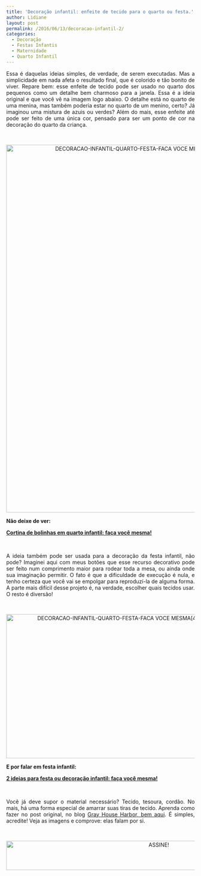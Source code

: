 ```yaml
---
title: 'Decoração infantil: enfeite de tecido para o quarto ou festa.'
author: Lidiane
layout: post
permalink: /2016/06/13/decoracao-infantil-2/
categories:
  - Decoração
  - Festas Infantis
  - Maternidade
  - Quarto Infantil
---
```

<p style="text-align: justify;">
  Essa é daquelas ideias simples, de verdade, de serem executadas. Mas a simplicidade em nada afeta o resultado final, que é colorido e tão bonito de viver. Repare bem: esse enfeite de tecido pode ser usado no quarto dos pequenos como um detalhe bem charmoso para a janela. Essa é a ideia original e que você vê na imagem logo abaixo. O detalhe está no quarto de uma menina, mas também poderia estar no quarto de um menino, certo? Já imaginou uma mistura de azuis ou verdes? Além do mais, esse enfeite até pode ser feito de uma única cor, pensado para ser um ponto de cor na decoração do quarto da criança.
</p>

&nbsp;

<p align="center">
  <img class="alignnone size-full wp-image-12661" src="https://www.trololodemulher.com.br/2016/06/DECORACAO-INFANTIL-QUARTO-FESTA-FACA-VOCE-MESMA3.png" alt="DECORACAO-INFANTIL-QUARTO-FESTA-FACA VOCE MESMA[3]" width="675" height="980" />
</p>

<p style="text-align: left;" align="center">
  <strong>Não deixe de ver:</strong>
</p>

<p style="text-align: left;" align="center">
  <a href="http://www.decoracaodacasa.com/cortina-quarto-infantil/" target="_blank" rel="noopener noreferrer"><strong>Cortina de bolinhas em quarto infantil: faça você mesma!</strong></a>
</p>

&nbsp;

<p style="text-align: justify;">
  A ideia também pode ser usada para a decoração da festa infantil, não pode? Imaginei aqui com meus botões que esse recurso decorativo pode ser feito num comprimento maior para rodear toda a mesa, ou ainda onde sua imaginação permitir. O fato é que a dificuldade de execução é nula, e tenho certeza que você vai se empolgar para reproduzí-la de alguma forma. A parte mais difícil desse projeto é, na verdade, escolher quais tecidos usar. O resto é diversão!
</p>

&nbsp;

<p align="center">
  <img class="alignnone size-full wp-image-12662" src="https://www.trololodemulher.com.br/2016/06/DECORACAO-INFANTIL-QUARTO-FESTA-FACA-VOCE-MESMA4.jpg" alt="DECORACAO-INFANTIL-QUARTO-FESTA-FACA VOCE MESMA[4]" width="580" height="384" />
</p>

<p style="text-align: left;" align="center">
  <strong>E por falar em festa infantil:</strong>
</p>

<p style="text-align: left;" align="center">
  <a href="http://www.decoracaodacasa.com/festa-decoracao-infantil/" target="_blank" rel="noopener noreferrer"><strong>2 ideias para festa ou decoração infantil: faça você mesma!</strong></a>
</p>

&nbsp;

<p style="text-align: justify;">
  Você já deve supor o material necessário? Tecido, tesoura, cordão. No mais, há uma forma especial de amarrar suas tiras de tecido. Aprenda como fazer no post original, no blog <a href="http://greyhouseharbor.com/how-to-make-a-fabric-garland/" target="_blank" rel="noopener noreferrer">Gray House Harbor, bem aqui</a>. É simples, acredite! Veja as imagens e comprove: elas falam por si.
</p>

&nbsp;

<p align="center">
  <a href="http://feedburner.google.com/fb/a/mailverify?uri=blogBichaFemea&loc=en_US" target="_blank" rel="noopener noreferrer"><img class="alignnone size-full wp-image-10439" src="https://www.trololodemulher.com.br/2014/09/ASSINE.png" alt="ASSINE!" width="800" height="78" /></a>
</p>

&nbsp;

&nbsp;